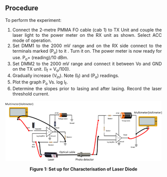 ## Procedure<br>

<div style="text-align:justify;">

To perform the experiment:  
  
1.  Connect the 2-metre PMMA FO cable (cab 1) to TX Unit and couple the laser light to the power meter on the RX unit as shown. Select ACC mode of operation.
2.  Set DMM1 to the 2000 mV range and on the RX side connect to the terminals marked (P<sub>o</sub>) to it . Turn it on. The power meter is now ready for use. P<sub>o</sub>= (reading)/10 dBm.
3.  Set DMM2 to the 2000 mV range and connect it between Vo and GND on the TX unit. (I<sub>f</sub> = V<sub>o</sub>/100).
4.  Gradually increase (V<sub>in</sub>). Note (I<sub>f</sub>) and (P<sub>o</sub>) readings.
5.  Plot the graph P<sub>o</sub> Vs. log I<sub>f</sub>.
6.  Determine the slopes prior to lasing and after lasing. Record the laser threshold current.

<center>

![](images/theory.png)  

**Figure 1: Set up for Characterisation of Laser Diode**  

</center>

</div>